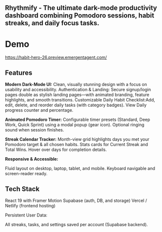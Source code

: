 ## Rhythmify - The ultimate dark-mode productivity dashboard combining Pomodoro sessions, habit streaks, and daily focus tasks.

# Demo
https://habit-hero-26.preview.emergentagent.com/
## Features
<b>Modern Dark-Mode UI:</b> Clean, visually stunning design with a focus on usability and accessibility.
Authentication & Landing: Secure signup/login pages double as stylish landing pages—with animated branding, feature highlights, and smooth transitions.
Customizable Daily Habit Checklist:Add, edit, delete, and reorder daily tasks (with category badges). View Daily progress counter and percentage.

<b>Animated Pomodoro Timer:</b>
Configurable timer presets (Standard, Deep Work, Quick Sprint) using a modal popup (gear icon).
Optional ringing sound when session finishes.

<b>Streak Calendar Tracker:</b>
Month-view grid highlights days you met your Pomodoro target & all chosen habits.
Stats cards for Current Streak and Total Wins.
Hover over days for completion details.

<b>Responsive & Accessible:</b>

Fluid layout on desktop, laptop, tablet, and mobile.
Keyboard navigable and screen-reader ready.

## Tech Stack
React 19 with Framer Motion
Supabase (auth, DB, and storage)
Vercel / Netlify (frontend hosting)


Persistent User Data:

All streaks, tasks, and settings saved per account (Supabase backend).
